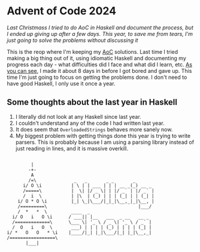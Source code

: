 # Advent of Code 2024

_Last Christmass I tried to do AoC in Haskell and document the process,_ 
_but I ended up giving up after a few days._
_This year, to save me from tears,_
_I'm just going to solve the problems without discussing it_

This is the reop where I'm keeping my [AoC](https://adventofcode.com/) 
solutions. Last time I tried making a big thing out of it, using idiomatic
Haskell and documenting my progress each day - what difficulties did I face and
what did I learn, etc. [As you can see](https://github.com/bwalshe/advent-2023),
I made it about 8 days in before I got bored and gave up. This time I'm just 
going to focus on getting the problems done. I don't need to have good Haskell,
I only use it once a year. 


## Some thoughts about the last year in Haskell
1. I literally did not look at any Haskell since last year.
2. I couldn't understand any of the code I had written last year.
3. It does seem that `OverloadedStrings` behaves more sanely now.
4. My biggest problem with getting things done this year is trying
   to write parsers. This is probably because I am using a parsing
   library instead of just reading in lines, and it is massive 
   overkill.


```

         |
        -+-
         A
        /=\              _   _       _ _       _
      i/ O \i           | \ | | ___ | | | __ _(_) __ _ 
      /=====\           |  \| |/ _ \| | |/ _` | |/ _` |
      /  i  \           | |\  | (_) | | | (_| | | (_| |
    i/ O * O \i         |_| \_|\___/|_|_|\__,_|_|\__, |
    /=========\                                  |___/ 
    /  *   *  \         ____  _ 
  i/ O   i   O \i      / ___|| |__   ___  _ __   __ _ 
  /=============\      \___ \| '_ \ / _ \| '_ \ / _` |
  /  O   i   O  \       ___) | | | | (_) | | | | (_| |
i/ *   O   O   * \i    |____/|_| |_|\___/|_| |_|\__,_|
/=================\
       |___|
```
